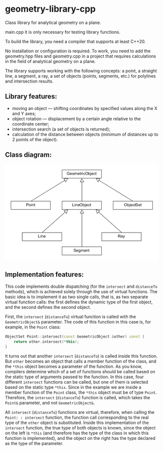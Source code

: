 # geometry-library-cpp
Class library for analytical geometry on a plane.

main.cpp it is only necessary for testing library functions.

To build the library, you need a compiler that supports at least C++20.

No installation or configuration is required. To work, you need to add the geometry.hpp files and 
geometry.cpp in a project that requires calculations in the field of analytical geometry on a plane.

The library supports working with the following concepts: a point, a straight line, a segment, a ray, a set of objects (points, segments, etc.) for polylines and intersection results.

## Library features:

* moving an object &mdash; shifting coordinates by specified values along the X and Y axes;
* object rotation &mdash; displacement by a certain angle relative to the coordinate center;
* intersection search (a set of objects is returned);
* calculation of the distance between objects (minimum of distances up to 2 points of the object).

## Class diagram:
![diagram](https://github.com/Kostya-Vologin/geometry-library-cpp/blob/main/pictures/diagram.png)

## Implementation features:
This code implements double dispatching (for the `intersect` and `distanceTo` methods), which is achieved solely through the use of virtual functions. The basic idea is to implement it as two single calls, that is, as two separate virtual function calls: the first defines the dynamic type of the first object, and the second defines the second object.

First, the `intersect` (`distanceTo`) virtual function is called with the `GeometricObject&` parameter. The code of this function in this case is, for example, in the `Point` class:

```cpp
ObjectSet Point::intersect(const GeometricObject &other) const {
    return other.intersect(*this);
}
```

It turns out that another `intersect` (`distanceTo`) is called inside this function. But `other` becomes an object that calls a member function of the class, and the `*this` object becomes a parameter of the function. As you know, compilers determine which of a set of functions should be called based on the static type of arguments passed to the function. In this case, four different `intersect` functions can be called, but one of them is selected based on the static type `*this`. Since in the example we are inside a member function of the `Point` class, the `*this` object must be of type `Point`. Therefore, the `intersect` (`distanceTo`) function is called, which takes the `Point&` parameter, and not `GeometricObject&`.

All `intersect` (`distanceTo`) functions are virtual, therefore, when calling the `Point: : intersect` function, the function call corresponding to the real type of the `other` object is substituted. Inside this implementation of the `intersect` function, the true type of both objects is known, since the object on the left is `*this` (and therefore has the type of the class in which this function is implemented), and the object on the right has the type declared as the type of the parameter.

##